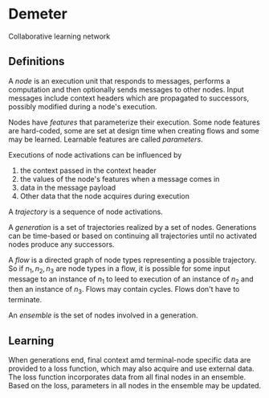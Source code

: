 # Demeter
Collaborative learning network

## Definitions
A _node_ is an execution unit that responds to messages, performs a computation and then optionally sends messages to other nodes.
Input messages include context headers which are propagated to successors, possibly modified during a node's execution.

Nodes have _features_ that parameterize their execution. Some node features are hard-coded, some are set at design time when creating flows and some may be learned.  Learnable features are called _parameters_.  

Executions of node activations can be influenced by
  1. the context passed in the context header
  2. the values of the node's features when a message comes in
  3. data in the message payload
  4. Other data that the node acquires during execution

A _trajectory_ is a sequence of node activations.

A _generation_ is a set of trajectories realized by a set of nodes.  Generations can be time-based or based on continuing all trajectories until no activated nodes produce any successors.

A _flow_ is a directed graph of node types representing a possible trajectory.  So if $n_1, n_2, n_3$ are node types in a flow, it is possible for some input message to an instance of $n_1$ to leed to execution of an instance of $n_2$ and then an instance of $n_3$. Flows may contain cycles.  Flows don't have to terminate.

An _ensemble_ is the set of nodes involved in a generation.

## Learning
When generations end, final context amd terminal-node specific data are provided to a loss function, which may also acquire and use external data.  The loss function incorporates data from all final nodes in an ensemble.  Based on the loss, parameters in all nodes in the ensemble may be updated.








     
